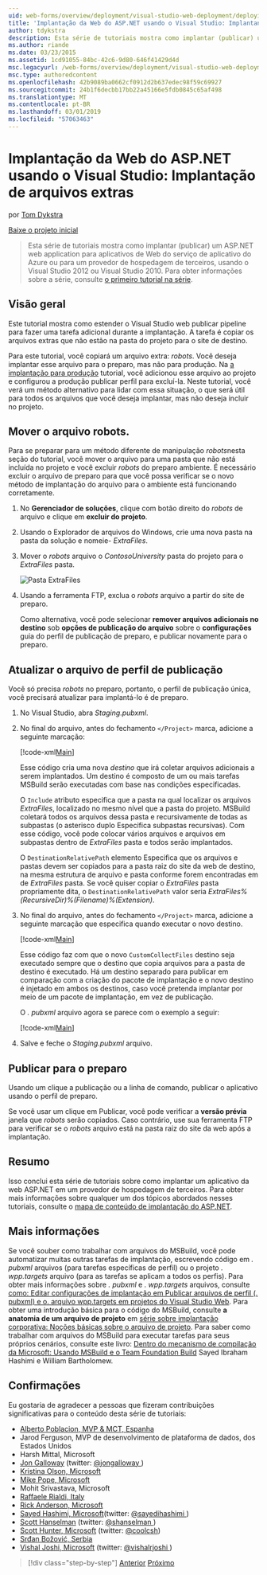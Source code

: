 ```yaml
---
uid: web-forms/overview/deployment/visual-studio-web-deployment/deploying-extra-files
title: 'Implantação da Web do ASP.NET usando o Visual Studio: Implantando arquivos extras | Microsoft Docs'
author: tdykstra
description: Esta série de tutoriais mostra como implantar (publicar) um ASP.NET web de aplicativo para aplicativos de Web do serviço de aplicativo do Azure ou para um provedor de hospedagem de terceiros, usin...
ms.author: riande
ms.date: 03/23/2015
ms.assetid: 1cd91055-84bc-42c6-9d80-646f41429d4d
msc.legacyurl: /web-forms/overview/deployment/visual-studio-web-deployment/deploying-extra-files
msc.type: authoredcontent
ms.openlocfilehash: 42b9089ba0662cf0912d2b637edec98f59c69927
ms.sourcegitcommit: 24b1f6decbb17bb22a45166e5fdb0845c65af498
ms.translationtype: MT
ms.contentlocale: pt-BR
ms.lasthandoff: 03/01/2019
ms.locfileid: "57063463"
---
```

<a name="aspnet-web-deployment-using-visual-studio-deploying-extra-files"></a>Implantação da Web do ASP.NET usando o Visual Studio: Implantação de arquivos extras
====================
por [Tom Dykstra](https://github.com/tdykstra)

[Baixe o projeto inicial](http://go.microsoft.com/fwlink/p/?LinkId=282627)

> Esta série de tutoriais mostra como implantar (publicar) um ASP.NET web application para aplicativos de Web do serviço de aplicativo do Azure ou para um provedor de hospedagem de terceiros, usando o Visual Studio 2012 ou Visual Studio 2010. Para obter informações sobre a série, consulte [o primeiro tutorial na série](introduction.md).


## <a name="overview"></a>Visão geral

Este tutorial mostra como estender o Visual Studio web publicar pipeline para fazer uma tarefa adicional durante a implantação. A tarefa é copiar os arquivos extras que não estão na pasta do projeto para o site de destino.

Para este tutorial, você copiará um arquivo extra: *robots*. Você deseja implantar esse arquivo para o preparo, mas não para produção. Na [a implantação para produção](deploying-to-production.md) tutorial, você adicionou esse arquivo ao projeto e configurou a produção publicar perfil para excluí-la. Neste tutorial, você verá um método alternativo para lidar com essa situação, o que será útil para todos os arquivos que você deseja implantar, mas não deseja incluir no projeto.

## <a name="move-the-robotstxt-file"></a>Mover o arquivo robots.

Para se preparar para um método diferente de manipulação *robots*nesta seção do tutorial, você mover o arquivo para uma pasta que não está incluída no projeto e você excluir *robots* do preparo ambiente. É necessário excluir o arquivo de preparo para que você possa verificar se o novo método de implantação do arquivo para o ambiente está funcionando corretamente.

1. No **Gerenciador de soluções**, clique com botão direito do *robots* de arquivo e clique em **excluir do projeto**.
2. Usando o Explorador de arquivos do Windows, crie uma nova pasta na pasta da solução e nomeie- *ExtraFiles*.
3. Mover o *robots* arquivo o *ContosoUniversity* pasta do projeto para o *ExtraFiles* pasta.

    ![Pasta ExtraFiles](deploying-extra-files/_static/image1.png)
4. Usando a ferramenta FTP, exclua o *robots* arquivo a partir do site de preparo.

    Como alternativa, você pode selecionar **remover arquivos adicionais no destino** sob **opções de publicação do arquivo** sobre o **configurações** guia do perfil de publicação de preparo, e publicar novamente para o preparo.

## <a name="update-the-publish-profile-file"></a>Atualizar o arquivo de perfil de publicação

Você só precisa *robots* no preparo, portanto, o perfil de publicação única, você precisará atualizar para implantá-lo é de preparo.

1. No Visual Studio, abra *Staging.pubxml*.
2. No final do arquivo, antes do fechamento `</Project>` marca, adicione a seguinte marcação:

    [!code-xml[Main](deploying-extra-files/samples/sample1.xml)]

    Esse código cria uma nova *destino* que irá coletar arquivos adicionais a serem implantados. Um destino é composto de um ou mais tarefas MSBuild serão executadas com base nas condições especificadas.

    O `Include` atributo especifica que a pasta na qual localizar os arquivos *ExtraFiles*, localizado no mesmo nível que a pasta do projeto. MSBuild coletará todos os arquivos dessa pasta e recursivamente de todas as subpastas (o asterisco duplo Especifica subpastas recursivas). Com esse código, você pode colocar vários arquivos e arquivos em subpastas dentro de *ExtraFiles* pasta e todos serão implantados.

    O `DestinationRelativePath` elemento Especifica que os arquivos e pastas devem ser copiados para a pasta raiz do site da web de destino, na mesma estrutura de arquivo e pasta conforme forem encontradas em de *ExtraFiles* pasta. Se você quiser copiar o *ExtraFiles* pasta propriamente dita, o `DestinationRelativePath` valor seria *ExtraFiles\%(RecursiveDir)%(Filename)%(Extension)*.
3. No final do arquivo, antes do fechamento `</Project>` marca, adicione a seguinte marcação que especifica quando executar o novo destino.

    [!code-xml[Main](deploying-extra-files/samples/sample2.xml)]

    Esse código faz com que o novo `CustomCollectFiles` destino seja executado sempre que o destino que copia arquivos para a pasta de destino é executado. Há um destino separado para publicar em comparação com a criação do pacote de implantação e o novo destino é injetado em ambos os destinos, caso você pretenda implantar por meio de um pacote de implantação, em vez de publicação.

    O *. pubxml* arquivo agora se parece com o exemplo a seguir:

    [!code-xml[Main](deploying-extra-files/samples/sample3.xml?highlight=53-71)]
4. Salve e feche o *Staging.pubxml* arquivo.

## <a name="publish-to-staging"></a>Publicar para o preparo

Usando um clique a publicação ou a linha de comando, publicar o aplicativo usando o perfil de preparo.

Se você usar um clique em Publicar, você pode verificar a **versão prévia** janela que *robots* serão copiados. Caso contrário, use sua ferramenta FTP para verificar se o *robots* arquivo está na pasta raiz do site da web após a implantação.

## <a name="summary"></a>Resumo

Isso conclui esta série de tutoriais sobre como implantar um aplicativo da web ASP.NET em um provedor de hospedagem de terceiros. Para obter mais informações sobre qualquer um dos tópicos abordados nesses tutoriais, consulte o [mapa de conteúdo de implantação do ASP.NET](https://go.microsoft.com/fwlink/p/?LinkId=282413).

## <a name="more-information"></a>Mais informações

Se você souber como trabalhar com arquivos do MSBuild, você pode automatizar muitas outras tarefas de implantação, escrevendo código em *. pubxml* arquivos (para tarefas específicas de perfil) ou o projeto *. wpp.targets* arquivo (para as tarefas se aplicam a todos os perfis). Para obter mais informações sobre *. pubxml* e *. wpp.targets* arquivos, consulte [como: Editar configurações de implantação em Publicar arquivos de perfil (. pubxml) e o. arquivo wpp.targets em projetos do Visual Studio Web](https://msdn.microsoft.com/library/ff398069). Para obter uma introdução básica para o código do MSBuild, consulte **a anatomia de um arquivo de projeto** em [série sobre implantação corporativa: Noções básicas sobre o arquivo de projeto](../web-deployment-in-the-enterprise/understanding-the-project-file.md). Para saber como trabalhar com arquivos do MSBuild para executar tarefas para seus próprios cenários, consulte este livro: [Dentro do mecanismo de compilação da Microsoft: Usando MSBuild e o Team Foundation Build](http://msbuildbook.com) Sayed Ibraham Hashimi e William Bartholomew.

## <a name="acknowledgements"></a>Confirmações

Eu gostaria de agradecer a pessoas que fizeram contribuições significativas para o conteúdo desta série de tutoriais:

- [Alberto Poblacion, MVP &amp; MCT, Espanha](https://mvp.microsoft.com/mvp/Alberto%20Poblacion%20Bolano-36772)
- Jarod Ferguson, MVP de desenvolvimento de plataforma de dados, dos Estados Unidos
- Harsh Mittal, Microsoft
- [Jon Galloway](https://weblogs.asp.net/jgalloway) (twitter: [ @jongalloway ](http://twitter.com/jongalloway))
- [Kristina Olson, Microsoft](https://blogs.iis.net/krolson/default.aspx)
- [Mike Pope, Microsoft](http://www.mikepope.com/blog/DisplayBlog.aspx)
- Mohit Srivastava, Microsoft
- [Raffaele Rialdi, Italy](http://www.iamraf.net/)
- [Rick Anderson, Microsoft](https://blogs.msdn.com/b/rickandy/)
- [Sayed Hashimi, Microsoft](http://sedodream.com/default.aspx)(twitter: [ @sayedihashimi ](http://twitter.com/sayedihashimi))
- [Scott Hanselman](http://www.hanselman.com/blog/) (twitter: [ @shanselman ](http://twitter.com/shanselman))
- [Scott Hunter, Microsoft](https://blogs.msdn.com/b/scothu/) (twitter: [@coolcsh](http://twitter.com/coolcsh))
- [Srđan Božović, Serbia](http://msforge.net/blogs/zmajcek/)
- [Vishal Joshi, Microsoft](http://vishaljoshi.blogspot.com/) (twitter: [ @vishalrjoshi ](http://twitter.com/vishalrjoshi))

> [!div class="step-by-step"]
> [Anterior](command-line-deployment.md)
> [Próximo](troubleshooting.md)
